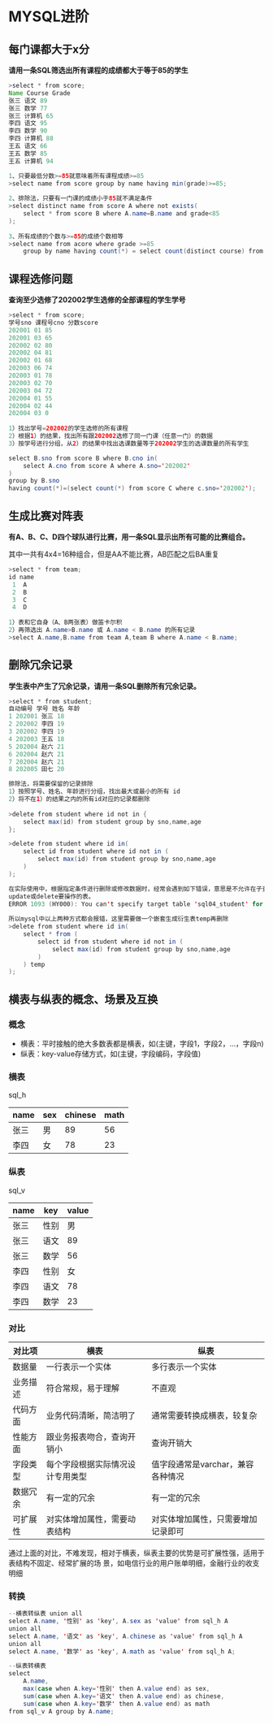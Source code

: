 # MYSQL进阶

## 每门课都大于x分

**请用一条SQL筛选出所有课程的成绩都大于等于85的学生**

```java
>select * from score;
Name Course Grade
张三 语文 89
张三 数学 77
张三 计算机 65
李四 语文 95
李四 数学 90
李四 计算机 88
王五 语文 66
王五 数学 85
王五 计算机 94
```

```java
1、只要最低分数>=85就意味着所有课程成绩>=85
>select name from score group by name having min(grade)>=85;    
    
2、排除法，只要有一门课的成绩小于85就不满足条件
>select distinct name from score A where not exists(
	select * from score B where A.name=B.name and grade<85
);
    
3、所有成绩的个数与>=85的成绩个数相等 
>select name from acore where grade >=85 
    group by name having count(*) = select count(distinct course) from score;
```

## 课程选修问题

**查询至少选修了202002学生选修的全部课程的学生学号**

```java
>select * from score;
学号sno 课程号cno 分数score
202001 01 85
202001 03 65
202002 02 80
202002 04 81
202002 01 68
202003 06 74
202003 01 78
202003 02 70
202003 04 72
202004 01 55
202004 02 44
202004 03 0
    
1）找出学号=202002的学生选修的所有课程
2）根据1）的结果，找出所有跟202002选修了同一门课（任意一门）的数据
3）按学号进行分组，从2）的结果中找出选课数量等于202002学生的选课数量的所有学生

select B.sno from score B where B.cno in(      
	select A.cno from score A where A.sno='202002'
)
group by B.sno
having count(*)=(select count(*) from score C where c.sno='202002');    
```

## 生成比赛对阵表

**有A、B、C、D四个球队进行比赛，用一条SQL显示出所有可能的比赛组合。**

其中一共有4x4=16种组合，但是AA不能比赛，AB匹配之后BA重复

```java
>select * from team;
id name
 1  A
 2  B
 3  C
 4  D
    
1）表和它自身（A、B两张表）做笛卡尔积
2）再筛选出 A.name>B.name 或 A.name < B.name 的所有记录
>select A.name,B.name from team A,team B where A.name < B.name;
```

## 删除冗余记录

**学生表中产生了冗余记录，请用一条SQL删除所有冗余记录。**

```java
>select * from student;
自动编号 学号 姓名 年龄
1 202001 张三 18
2 202002 李四 19
3 202002 李四 19
4 202003 王五 18
5 202004 赵六 21
6 202004 赵六 21
7 202004 赵六 21
8 202005 田七 20
```

```java
排除法，将需要保留的记录排除
1）按照学号、姓名、年龄进行分组，找出最大或最小的所有 id
2）将不在1）的结果之内的所有id对应的记录都删除
        
>delete from student where id not in {
    select max(id) from student group by sno,name,age
};

>delete from student where id in( 
    select id from student where id not in (
        select max(id) from student group by sno,name,age
    )
);

在实际使用中，根据指定条件进行删除或修改数据时，经常会遇到如下错误，意思是不允许在子查询中出现
update或delete要操作的表。
ERROR 1093 (HY000): You can't specify target table 'sql04_student' for update in FROM clause
    
所以mysql中以上两种方式都会报错，这里需要做一个嵌套生成衍生表temp再删除    
>delete from student where id in(
    select * from (
        select id from student where id not in (
            select max(id) from student group by sno,name,age
        )
    ) temp
);
```

## 横表与纵表的概念、场景及互换

### 概念

- 横表：平时接触的绝大多数表都是横表，如(主键，字段1，字段2，…，字段n)
- 纵表：key-value存储方式，如(主键，字段编码，字段值)

### 横表

sql_h

| name | sex  | chinese | math |
| ---- | ---- | ------- | ---- |
| 张三 | 男   | 89      | 56   |
| 李四 | 女   | 78      | 23   |

### 纵表

sql_v

| name | key  | value |
| ---- | ---- | ----- |
| 张三 | 性别 | 男    |
| 张三 | 语文 | 89    |
| 张三 | 数学 | 56    |
| 李四 | 性别 | 女    |
| 李四 | 语文 | 78    |
| 李四 | 数学 | 23    |

### 对比

| 对比项   | 横表                             | 纵表                               |
| -------- | -------------------------------- | ---------------------------------- |
| 数据量   | 一行表示一个实体                 | 多行表示一个实体                   |
| 业务描述 | 符合常规，易于理解               | 不直观                             |
| 代码方面 | 业务代码清晰，简洁明了           | 通常需要转换成横表，较复杂         |
| 性能方面 | 跟业务报表吻合，查询开销小       | 查询开销大                         |
| 字段类型 | 每个字段根据实际情况设计专用类型 | 值字段通常是varchar，兼容各种情况  |
| 数据冗余 | 有一定的冗余                     | 有一定的冗余                       |
| 可扩展性 | 对实体增加属性，需要动表结构     | 对实体增加属性，只需要增加记录即可 |

通过上面的对比，不难发现，相对于横表，纵表主要的优势是可扩展性强，适用于表结构不固定、经常扩展的场
景，如电信行业的用户账单明细，金融行业的收支明细

### 转换

```java
--横表转纵表 union all
select A.name, '性别' as 'key', A.sex as 'value' from sql_h A
union all
select A.name, '语文' as 'key', A.chinese as 'value' from sql_h A
union all
select A.name, '数学' as 'key', A.math as 'value' from sql_h A;
```

```java
--纵表转横表 
select
    A.name, 
	max(case when A.key='性别' then A.value end) as sex, 
	sum(case when A.key='语文' then A.value end) as chinese, 
	sum(case when A.key='数学' then A.value end) as math 
from sql_v A group by A.name;
```

